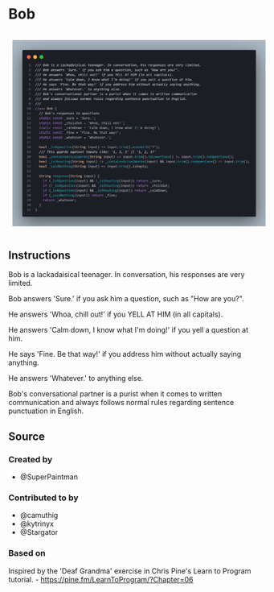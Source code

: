# Bob

<img align="center" style="margin:1rem 0.5rem" src="bob_code.png"/> 

## Instructions

Bob is a lackadaisical teenager. In conversation, his responses are very limited.

Bob answers 'Sure.' if you ask him a question, such as "How are you?".

He answers 'Whoa, chill out!' if you YELL AT HIM (in all capitals).

He answers 'Calm down, I know what I'm doing!' if you yell a question at him.

He says 'Fine. Be that way!' if you address him without actually saying
anything.

He answers 'Whatever.' to anything else.

Bob's conversational partner is a purist when it comes to written communication and always follows normal rules regarding sentence punctuation in English.

## Source

### Created by

- @SuperPaintman

### Contributed to by

- @camuthig
- @kytrinyx
- @Stargator

### Based on

Inspired by the 'Deaf Grandma' exercise in Chris Pine's Learn to Program tutorial. - https://pine.fm/LearnToProgram/?Chapter=06